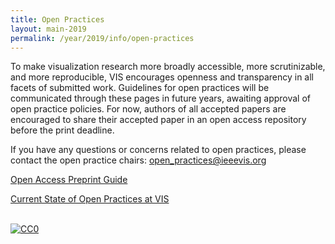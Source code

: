 ```yaml
---
title: Open Practices
layout: main-2019
permalink: /year/2019/info/open-practices
---
```


To make visualization research more broadly accessible, more scrutinizable, and more reproducible, VIS encourages openness and transparency in all facets of submitted work. Guidelines for open practices will be communicated through these pages in future years, awaiting approval of open practice policies. For now, authors of all accepted papers are encouraged to share their accepted paper in an open access repository before the print deadline.

If you have any questions or concerns related to open practices, please contact the open practice chairs: [open_practices@ieeevis.org](mailto:open_practices@ieeevis.org)

<!-- [Open Materials and Empirical Data Guide]() -->
[Open Access Preprint Guide](open-practices/preprint-guide) 
<!-- [Mission statement]() -->
[Current State of Open Practices at VIS](open-practices/current-state)



<br /> <a rel="license" href="http://creativecommons.org/publicdomain/zero/1.0/"> <img src="https://licensebuttons.net/p/zero/1.0/80x15.png" style="border-style: none;" alt="CC0" /> </a>